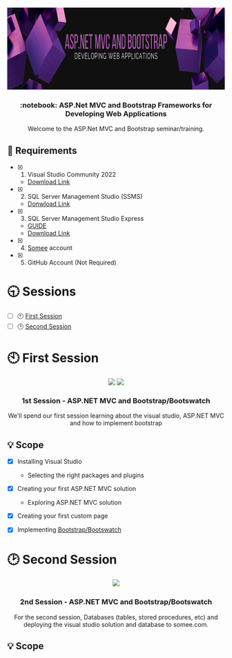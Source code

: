 <p align="center">
  <img height="190" src="./img/ASP.NETMVCANDBootstrap2.png">
</p>

<h3 align="center">:notebook: ASP.Net MVC and Bootstrap Frameworks for Developing Web Applications</h3>

<p align="center">
  Welcome to the ASP.Net MVC and Bootstrap seminar/training.
</p>

## :wrench: Requirements
- [x] 1. Visual Studio Community 2022
  - [Download Link](https://visualstudio.microsoft.com/vs/community/)
- [x] 2. SQL Server Management Studio (SSMS)
  - [Donwload Link](https://learn.microsoft.com/en-us/sql/ssms/download-sql-server-management-studio-ssms?view=sql-server-ver16)
- [x] 3. SQL Server Management Studio Express
  - [GUIDE](https://www.sqlshack.com/how-to-install-sql-server-express-edition/)
  - [Download Link](https://www.microsoft.com/en-us/sql-server/sql-server-downloads)
- [x] 4. [Somee](https://somee.com/doka) account
- [x] 5. GitHub Account (Not Required)

# :clock930: Sessions
- [ ] :clock10: [First Session](https://github.com/jomielenriquez/mvc-bootstrap-training/tree/main/first-session)
- [ ] :clock2: [Second Session](https://github.com/jomielenriquez/mvc-bootstrap-training/tree/main/second-session)

# :clock10: First Session

<p align="center">
  <img height="200" src="https://devmaster.edu.vn/uploads/images/2020/08/0408/devmaster-asp-net-mvc.jpg">
  <img height="200" src="https://www.drupal.org/files/project-images/bootstrap-stack.png">
</p>

<h3 align="center">1st Session - ASP.NET MVC and Bootstrap/Bootswatch</h3>

<p align="center">
  We'll spend our first session learning about the visual studio, ASP.NET MVC and how to implement bootstrap
  <br>
  <!-- <br>
  <a href="https://github.com/jomielenriquez/mvc-bootstrap-training/issues/new">Report bug</a>
  ·
  <a href="https://github.com/jomielenriquez/mvc-bootstrap-training/issues/new">Request feature</a> -->
</p>

## :bulb: Scope
- [x] Installing Visual Studio
  - Selecting the right packages and plugins
- [x] Creating your first ASP.NET MVC solution
  - Exploring ASP.NET MVC solution
- [x] Creating your first custom page
- [x] Implementing [Bootstrap/Bootswatch](https://bootswatch.com/)



# :clock2: Second Session

<p align="center">
  <img height="200" src="https://i.morioh.com/210611/b50f500b.webp">
</p>

<h3 align="center">2nd Session - ASP.NET MVC and Bootstrap/Bootswatch</h3>

<p align="center">
  For the second session, Databases (tables, stored procedures, etc) and deploying the visual studio solution and database to somee.com.
</p>

## :bulb: Scope


